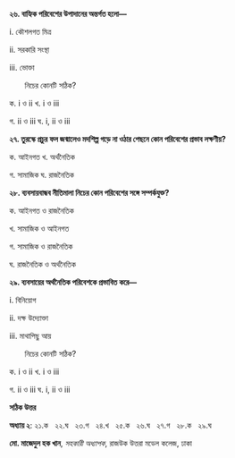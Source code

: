 **২৬. বাহ্যিক পরিবেশের উপাদানের অন্তর্গত হলো—**

i\. কৌশলগত মিত্র 

ii\. সরকারি সংস্থা 

iii\. ভোক্তা

       নিচের কোনটি সঠিক?

ক. i ও ii খ. i ও iii 

গ. ii ও iii ঘ. i, ii ও iii

**২৭. তুরস্কে প্রচুর ফল জন্মালেও মদশিল্প গড়ে না ওঠার পেছনে কোন পরিবেশের প্রভাব লক্ষণীয়?**

ক. আইনগত খ. অর্থনৈতিক 

গ. সামাজিক ঘ. রাজনৈতিক

**২৮. ব্যবসায়বান্ধব নীতিমালা নিচের কোন পরিবেশের সঙ্গে সম্পর্কযুক্ত?**

ক. আইনগত ও রাজনৈতিক 

খ. সামাজিক ও আইনগত

গ. সামাজিক ও রাজনৈতিক 

ঘ. রাজনৈতিক ও অর্থনৈতিক

**২৯. ব্যবসায়ের অর্থনৈতিক পরিবেশকে প্রভাবিত করে—**

i\. বিনিয়োগ 

ii\. দক্ষ উদ্যোক্তা 

iii\. মাথাপিছু আয়

       নিচের কোনটি সঠিক?

ক. i ও ii খ. i ও iii 

গ. ii ও iii ঘ. i, ii ও iii

**সঠিক উত্তর**

**অধ্যায় ২**: ২১.ক   ২২.ঘ   ২৩.গ   ২৪.খ   ২৫.ক   ২৬.ঘ   ২৭.গ   ২৮.ক   ২৯.ঘ  

**মো. মাজেদুল হক খান**, *সহকারী অধ্যাপক*, রাজউক উত্তরা মডেল কলেজ, ঢাকা
